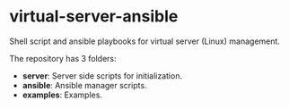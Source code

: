 virtual-server-ansible
======================

Shell script and ansible playbooks for virtual server (Linux) management.

The repository has 3 folders:
* __server__: Server side scripts for initialization.
* __ansible__: Ansible manager scripts.
* __examples__: Examples.
